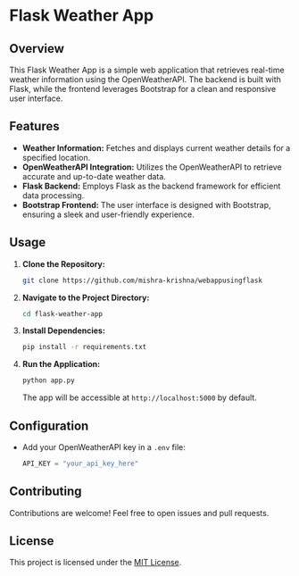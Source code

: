 

# Flask Weather App

## Overview

This Flask Weather App is a simple web application that retrieves real-time weather information using the OpenWeatherAPI. The backend is built with Flask, while the frontend leverages Bootstrap for a clean and responsive user interface.

## Features

- **Weather Information:** Fetches and displays current weather details for a specified location.
- **OpenWeatherAPI Integration:** Utilizes the OpenWeatherAPI to retrieve accurate and up-to-date weather data.
- **Flask Backend:** Employs Flask as the backend framework for efficient data processing.
- **Bootstrap Frontend:** The user interface is designed with Bootstrap, ensuring a sleek and user-friendly experience.

## Usage

1. **Clone the Repository:**
   ```bash
   git clone https://github.com/mishra-krishna/webappusingflask
   ```

2. **Navigate to the Project Directory:**
   ```bash
   cd flask-weather-app
   ```

3. **Install Dependencies:**
   ```bash
   pip install -r requirements.txt
   ```

4. **Run the Application:**
   ```bash
   python app.py
   ```

   The app will be accessible at `http://localhost:5000` by default.

## Configuration

- Add your OpenWeatherAPI key in a `.env` file:
  ```python
  API_KEY = "your_api_key_here"
  ```

## Contributing

Contributions are welcome! Feel free to open issues and pull requests.

## License

This project is licensed under the [MIT License](LICENSE).
